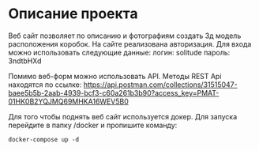 # Описание проекта

Веб сайт позволяет по описанию и фотографиям создать 3д модель расположения коробок. 
На сайте реализована авторизация. Для входа можно использовать следующие данные:
логин:  solitude
пароль: 3ndtbHXd

Помимо веб-форм можно использовать API. 
Методы REST Api находятся по ссылке: 
https://api.postman.com/collections/31515047-baee5b5b-2aab-4939-bcf3-c60a261b3b90?access_key=PMAT-01HK0B2YQJMQ69MHKA16WEV5B0

Для того чтобы поднять веб сайт используется докер. Для запуска перейдите в папку /docker и пропишите команду:

```
docker-compose up -d
```
